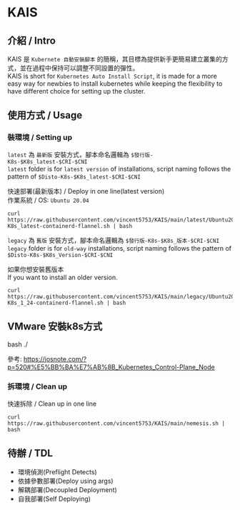 # KAIS
## 介紹 / Intro
KAIS 是 `Kubernete 自動安裝腳本` 的簡稱，其目標為提供新手更簡易建立叢集的方式，並在過程中保持可以調整不同設置的彈性。 </br>
KAIS is short for `Kubernetes Auto Install Script`, it is made for a more easy way for newbies to install kubernetes while keeping the flexibility to have different choice for setting up the cluster.


## 使用方式 / Usage
### 裝環境 / Setting up
`latest` 為 `最新版` 安裝方式，腳本命名邏輯為 `$發行版-K8s-$K8s_latest-$CRI-$CNI`  </br>
`latest` folder is for `latest version` of installations, script naming follows the pattern of `$Disto-K8s-$K8s_latest-$CRI-$CNI` </br>

快速部署(最新版本) / Deploy in one line(latest version) </br>
作業系統 / OS: `Ubuntu 20.04` </br>
```
curl https://raw.githubusercontent.com/vincent5753/KAIS/main/latest/Ubuntu2004-K8s_latest-containerd-flannel.sh | bash
```

`legacy` 為 `舊版` 安裝方式，腳本命名邏輯為 `$發行版-K8s-$K8s_版本-$CRI-$CNI`  </br>
`legacy` folder is for `old-way` installations, script naming follows the pattern of `$Disto-K8s-$K8s_Version-$CRI-$CNI` </br>

如果你想安裝舊版本 </br>
If you want to install an older version.
```
curl https://raw.githubusercontent.com/vincent5753/KAIS/main/legacy/Ubuntu2004-K8s_1_24-containerd-flannel.sh | bash
```

## VMware 安裝k8s方式

bash ./

參考:
https://josnote.com/?p=520#%E5%BB%BA%E7%AB%8B_Kubernetes_Control-Plane_Node

### 拆環境 / Clean up
快速拆除 / Clean up in one line
```
curl https://raw.githubusercontent.com/vincent5753/KAIS/main/nemesis.sh | bash
```

## 待辦 / TDL
+ 環境偵測(Preflight Detects)
+ 依據參數部署(Deploy using args)
+ 解耦部署(Decoupled Deployment)
+ 自我部署(Self Deploying)
